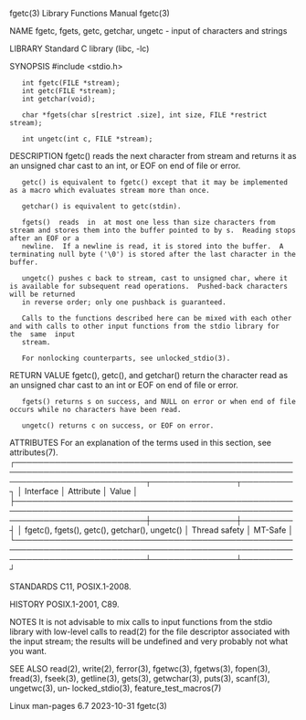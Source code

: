 fgetc(3)							   Library Functions Manual							      fgetc(3)

NAME
       fgetc, fgets, getc, getchar, ungetc - input of characters and strings

LIBRARY
       Standard C library (libc, -lc)

SYNOPSIS
       #include <stdio.h>

       int fgetc(FILE *stream);
       int getc(FILE *stream);
       int getchar(void);

       char *fgets(char s[restrict .size], int size, FILE *restrict stream);

       int ungetc(int c, FILE *stream);

DESCRIPTION
       fgetc() reads the next character from stream and returns it as an unsigned char cast to an int, or EOF on end of file or error.

       getc() is equivalent to fgetc() except that it may be implemented as a macro which evaluates stream more than once.

       getchar() is equivalent to getc(stdin).

       fgets()	reads  in  at most one less than size characters from stream and stores them into the buffer pointed to by s.  Reading stops after an EOF or a
       newline.	 If a newline is read, it is stored into the buffer.  A terminating null byte ('\0') is stored after the last character in the buffer.

       ungetc() pushes c back to stream, cast to unsigned char, where it is available for subsequent read operations.  Pushed-back characters will be returned
       in reverse order; only one pushback is guaranteed.

       Calls to the functions described here can be mixed with each other and with calls to other input functions from the stdio library for  the  same	 input
       stream.

       For nonlocking counterparts, see unlocked_stdio(3).

RETURN VALUE
       fgetc(), getc(), and getchar() return the character read as an unsigned char cast to an int or EOF on end of file or error.

       fgets() returns s on success, and NULL on error or when end of file occurs while no characters have been read.

       ungetc() returns c on success, or EOF on error.

ATTRIBUTES
       For an explanation of the terms used in this section, see attributes(7).
       ┌───────────────────────────────────────────────────────────────────────────────────────────────────────────────────────────┬───────────────┬─────────┐
       │ Interface														   │ Attribute	   │ Value   │
       ├───────────────────────────────────────────────────────────────────────────────────────────────────────────────────────────┼───────────────┼─────────┤
       │ fgetc(), fgets(), getc(), getchar(), ungetc()										   │ Thread safety │ MT-Safe │
       └───────────────────────────────────────────────────────────────────────────────────────────────────────────────────────────┴───────────────┴─────────┘

STANDARDS
       C11, POSIX.1-2008.

HISTORY
       POSIX.1-2001, C89.

NOTES
       It  is not advisable to mix calls to input functions from the stdio library with low-level calls to read(2) for the file descriptor associated with the
       input stream; the results will be undefined and very probably not what you want.

SEE ALSO
       read(2), write(2), ferror(3), fgetwc(3), fgetws(3), fopen(3), fread(3), fseek(3), getline(3), gets(3), getwchar(3), puts(3), scanf(3), ungetwc(3),  un‐
       locked_stdio(3), feature_test_macros(7)

Linux man-pages 6.7							  2023-10-31								      fgetc(3)

